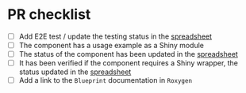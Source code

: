 # PR checklist

- [ ] Add E2E test / update the testing status in the [spreadsheet](https://docs.google.com/spreadsheets/d/10VDrw4p5J8mGrrhHaqwkWL7M6zkHR4y7jRqz079Zb3Q/edit#gid=0)
- [ ] The component has a usage example as a Shiny module
- [ ] The status of the component has been updated in the [spreadsheet](https://docs.google.com/spreadsheets/d/10VDrw4p5J8mGrrhHaqwkWL7M6zkHR4y7jRqz079Zb3Q/edit#gid=0)
- [ ] It has been verified if the component requires a Shiny wrapper, the status updated in the [spreadsheet](https://docs.google.com/spreadsheets/d/10VDrw4p5J8mGrrhHaqwkWL7M6zkHR4y7jRqz079Zb3Q/edit#gid=0)
- [ ] Add a link to the `Blueprint` documentation in `Roxygen`
